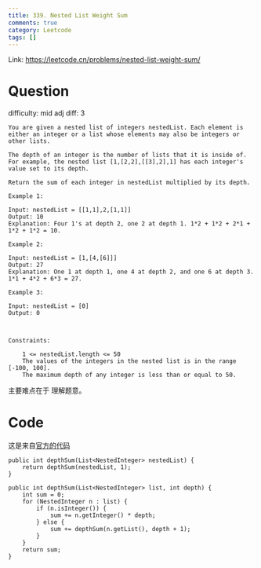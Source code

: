 ```yaml
---
title: 339. Nested List Weight Sum
comments: true
category: Leetcode
tags: []
---
```


Link: https://leetcode.cn/problems/nested-list-weight-sum/

# Question

difficulty: mid
adj diff: 3

	You are given a nested list of integers nestedList. Each element is either an integer or a list whose elements may also be integers or other lists.

	The depth of an integer is the number of lists that it is inside of. For example, the nested list [1,[2,2],[[3],2],1] has each integer's value set to its depth.

	Return the sum of each integer in nestedList multiplied by its depth.

	Example 1:

	Input: nestedList = [[1,1],2,[1,1]]
	Output: 10
	Explanation: Four 1's at depth 2, one 2 at depth 1. 1*2 + 1*2 + 2*1 + 1*2 + 1*2 = 10.

	Example 2:

	Input: nestedList = [1,[4,[6]]]
	Output: 27
	Explanation: One 1 at depth 1, one 4 at depth 2, and one 6 at depth 3. 1*1 + 4*2 + 6*3 = 27.

	Example 3:

	Input: nestedList = [0]
	Output: 0

	 

	Constraints:

		1 <= nestedList.length <= 50
		The values of the integers in the nested list is in the range [-100, 100].
		The maximum depth of any integer is less than or equal to 50.

主要难点在于 理解题意。

# Code

这是来自[官方的代码](https://leetcode.cn/problems/nested-list-weight-sum/solution/qian-tao-lie-biao-quan-zhong-he-by-leetcode-2/)


```
public int depthSum(List<NestedInteger> nestedList) {
    return depthSum(nestedList, 1);
}

public int depthSum(List<NestedInteger> list, int depth) {
    int sum = 0;
    for (NestedInteger n : list) {
        if (n.isInteger()) {
            sum += n.getInteger() * depth;
        } else {
            sum += depthSum(n.getList(), depth + 1);
        }
    }
    return sum;
}
```
